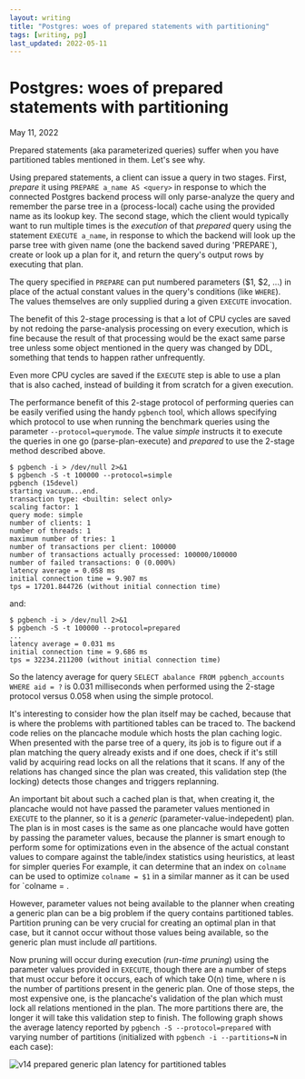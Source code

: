 ```yaml
---
layout: writing
title: "Postgres: woes of prepared statements with partitioning"
tags: [writing, pg]
last_updated: 2022-05-11
---
```

# Postgres: woes of prepared statements with partitioning

May 11, 2022

Prepared statements (aka parameterized queries) suffer when you have partitioned
tables mentioned in them.  Let's see why.

Using prepared statements, a client can issue a query in two stages.  First, *prepare*
it using `PREPARE a_name AS <query>` in response to which the connected Postgres backend
process will only parse-analyze the query and remember the parse tree in a (process-local)
cache using the provided name as its lookup key.  The second stage, which the client would
typically want to run multiple times is the *execution* of that *prepared* query using the
statement `EXECUTE a_name`, in response to which the backend will look up the parse tree
with given name (one the backend saved during 'PREPARE`), create or look up a plan for it,
and return the query's output rows by executing that plan.

The query specified in `PREPARE` can put numbered parameters ($1, $2, ...) in place of
the actual constant values in the query's conditions (like `WHERE`).  The values themselves
are only supplied during a given `EXECUTE` invocation. 
 
The benefit of this 2-stage processing is that a lot of CPU cycles are saved by not
redoing the parse-analysis processing on every execution, which is fine because the result
of that processing would be the exact same parse tree unless some object mentioned in the
query was changed by DDL, something that tends to happen rather unfrequently.

Even more CPU cycles are saved if the `EXECUTE` step is able to use a plan that is also
cached, instead of building it from scratch for a given execution.

The performance benefit of this 2-stage protocol of performing queries can be easily
verified using the handy `pgbench` tool, which allows specifying which protocol to use
when running the benchmark queries using the parameter `--protocol=querymode`. The value
*simple* instructs it to execute the queries in one go (parse-plan-execute) and *prepared*
to use the 2-stage method described above.

```
$ pgbench -i > /dev/null 2>&1
$ pgbench -S -t 100000 --protocol=simple
pgbench (15devel)
starting vacuum...end.
transaction type: <builtin: select only>
scaling factor: 1
query mode: simple
number of clients: 1
number of threads: 1
maximum number of tries: 1
number of transactions per client: 100000
number of transactions actually processed: 100000/100000
number of failed transactions: 0 (0.000%)
latency average = 0.058 ms
initial connection time = 9.907 ms
tps = 17201.844726 (without initial connection time)
```

and:

```
$ pgbench -i > /dev/null 2>&1
$ pgbench -S -t 100000 --protocol=prepared
...
latency average = 0.031 ms
initial connection time = 9.686 ms
tps = 32234.211200 (without initial connection time)
```

So the latency average for query `SELECT abalance FROM pgbench_accounts WHERE aid = ?`
is 0.031 milliseconds when performed using the 2-stage protocol versus 0.058 when
using the simple protocol.

It's interesting to consider how the plan itself may be cached, because that is where the
problems with partitioned tables can be traced to.  The backend code relies on the plancache
module which hosts the plan caching logic.  When presented with the parse tree of a query,
its job is to figure out if a plan matching the query already exists and if one does, check
if it's still valid by acquiring read locks on all the relations that it scans.  If any of the
relations has changed since the plan was created, this validation step (the locking) detects
those changes and triggers replanning.

An important bit about such a cached plan is that, when creating it, the plancache would not
have passed the parameter values mentioned in `EXECUTE` to the planner, so it is a *generic*
(parameter-value-indepedent) plan.  The plan is in most cases is the same as one plancache
would have gotten by passing the parameter values, because the planner is smart enough to
perform some for optimizations even in the absence of the actual constant values to compare
against the table/index statistics using heuristics, at least for simpler queries  For example,
it can determine that an index on `colname` can be used to optimize `colname = $1` in a similar
manner as it can be used for `colname = <actual-constant-value>.

However, parameter values not being available to the planner when creating a generic plan can
be a big problem if the query contains partitioned tables.  Partition pruning can be very
crucial for creating an optimal plan in that case, but it cannot occur without those values
being available, so the generic plan must include *all* partitions.

Now pruning will occur during execution (*run-time pruning*) using the parameter values
provided in `EXECUTE`, though there are a number of steps that must occur before it occurs,
each of which take O(n) time, where n is the number of partitions present in the generic plan.
One of those steps, the most expensive one, is the plancache's validation of the plan which
must lock all relations mentioned in the plan.  The more partitions there are, the longer it
will take this validation step to finish.  The following graph shows the average latency
reported by `pgbench -S --protocol=prepared` with varying number of partitions (initialized
with `pgbench -i --partitions=N` in each case):

![v14 prepared generic plan latency for partitioned tables](s3://amitlan.com/files/param-partition-woes-img1.png)
